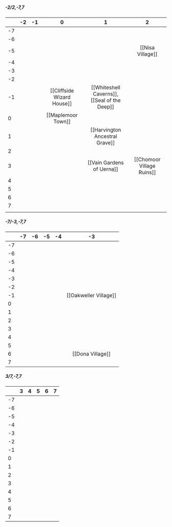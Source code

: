 ##### -2/2,-7,7

|     | -2  | -1  |             0              |                        1                        |             2             |
| --- | :-: | :-: | :------------------------: | :---------------------------------------------: | :-----------------------: |
| -7  |     |     |                            |                                                 |                           |
| -6  |     |     |                            |                                                 |                           |
| -5  |     |     |                            |                                                 |     [[Nisa Village]]      |
| -4  |     |     |                            |                                                 |                           |
| -3  |     |     |                            |                                                 |                           |
| -2  |     |     |                            |                                                 |                           |
| -1  |     |     | [[Cliffside Wizard House]] | [[Whiteshell Caverns]],<br>[[Seal of the Deep]] |                           |
| 0   |     |     |     [[Maplemoor Town]]     |                                                 |                           |
| 1   |     |     |                            |         [[Harvington Ancestral Grave]]          |                           |
| 2   |     |     |                            |                                                 |                           |
| 3   |     |     |                            |            [[Vain Gardens of Uerna]]            | [[Chomoor Village Ruins]] |
| 4   |     |     |                            |                                                 |                           |
| 5   |     |     |                            |                                                 |                           |
| 6   |     |     |                            |                                                 |                           |
| 7   |     |     |                            |                                                 |                           |
|     |     |     |                            |                                                 |                           |

##### -7/-3,-7,7

|     | -7  | -6  | -5  | -4  |          -3           |
| --- | :-: | :-: | :-: | :-: | :-------------------: |
| -7  |     |     |     |     |                       |
| -6  |     |     |     |     |                       |
| -5  |     |     |     |     |                       |
| -4  |     |     |     |     |                       |
| -3  |     |     |     |     |                       |
| -2  |     |     |     |     |                       |
| -1  |     |     |     |     | [[Oakweller Village]] |
| 0   |     |     |     |     |                       |
| 1   |     |     |     |     |                       |
| 2   |     |     |     |     |                       |
| 3   |     |     |     |     |                       |
| 4   |     |     |     |     |                       |
| 5   |     |     |     |     |                       |
| 6   |     |     |     |     |   [[Dona Village]]    |
| 7   |     |     |     |     |                       |
##### 3/7,-7,7

|     |  3  |  4  |  5  |  6  |  7  |
| --- | :-: | :-: | :-: | :-: | :-: |
| -7  |     |     |     |     |     |
| -6  |     |     |     |     |     |
| -5  |     |     |     |     |     |
| -4  |     |     |     |     |     |
| -3  |     |     |     |     |     |
| -2  |     |     |     |     |     |
| -1  |     |     |     |     |     |
| 0   |     |     |     |     |     |
| 1   |     |     |     |     |     |
| 2   |     |     |     |     |     |
| 3   |     |     |     |     |     |
| 4   |     |     |     |     |     |
| 5   |     |     |     |     |     |
| 6   |     |     |     |     |     |
| 7   |     |     |     |     |     |

